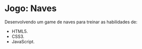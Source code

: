 # Jogo: Naves
Desenvolvendo um game de naves para treinar as habilidades de:

*  HTML5.
*  CSS3.
*  JavaScript.
 
